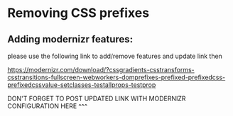 # Removing CSS prefixes

## Adding modernizr features:

please use the following link to add/remove features and update link then

https://modernizr.com/download/?cssgradients-csstransforms-csstransitions-fullscreen-webworkers-domprefixes-prefixed-prefixedcss-prefixedcssvalue-setclasses-testallprops-testprop

DON'T FORGET TO POST UPDATED LINK WITH MODERNIZR CONFIGURATION HERE ^^^
